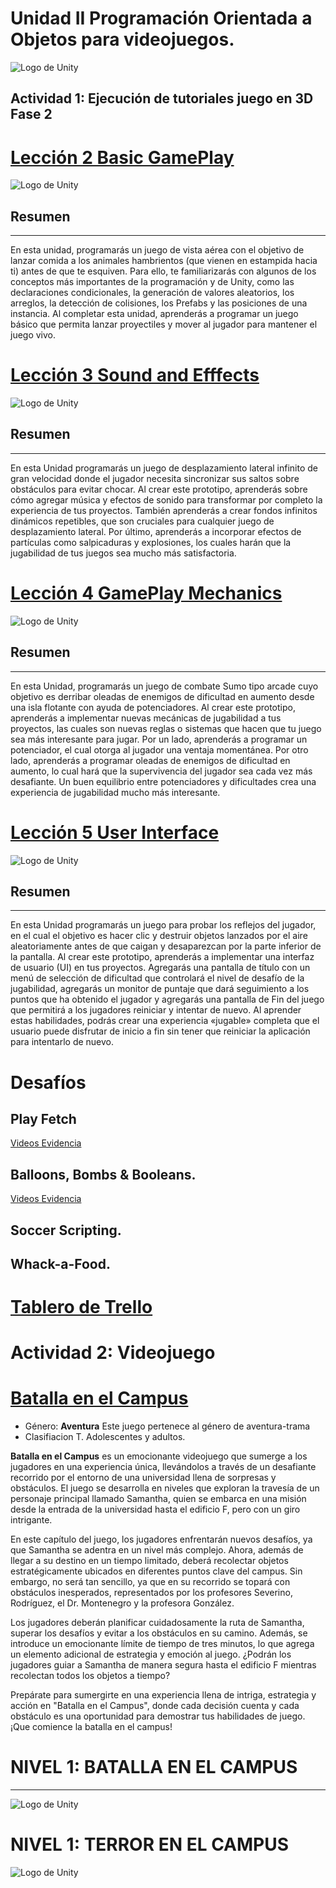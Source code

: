 # Unidad II Programación Orientada a Objetos para videojuegos.
![Logo de Unity](https://github.com/Lizbeth-Ps/Imagenes/blob/main/unity4.png?raw=true)
## Actividad 1: Ejecución de tutoriales juego en 3D Fase 2

# [Lección 2 Basic GamePlay](Leccion%202)

![Logo de Unity](https://github.com/Lizbeth-Ps/Imagenes/blob/main/leccion%202.2.png?raw=true)

## Resumen
------------
En esta unidad, programarás un juego de vista aérea con el objetivo de lanzar comida a los animales hambrientos (que vienen en estampida hacia ti) antes de que te esquiven. Para ello, te familiarizarás con algunos de los conceptos más importantes de la programación y de Unity, como las declaraciones condicionales, la generación de valores aleatorios, los arreglos, la detección de colisiones, los Prefabs y las posiciones de una instancia. Al completar esta unidad, aprenderás a programar un juego básico que permita lanzar proyectiles y mover al jugador para mantener el juego vivo.

#  [Lección 3 Sound and Efffects](Leccion%203)

![Logo de Unity](https://github.com/Lizbeth-Ps/Imagenes/blob/main/leccion%203.png?raw=true)
## Resumen

------------
En esta Unidad programarás un juego de desplazamiento lateral infinito de gran velocidad donde el jugador necesita sincronizar sus saltos sobre obstáculos para evitar chocar. Al crear este prototipo, aprenderás sobre cómo agregar música y efectos de sonido para transformar por completo la experiencia de tus proyectos. También aprenderás a crear fondos infinitos dinámicos repetibles, que son cruciales para cualquier juego de desplazamiento lateral. Por último, aprenderás a incorporar efectos de partículas como salpicaduras y explosiones, los cuales harán que la jugabilidad de tus juegos sea mucho más satisfactoria.

# [Lección 4 GamePlay Mechanics](Leccion%204)

![Logo de Unity](https://github.com/Lizbeth-Ps/Imagenes/blob/main/leccion%204.png?raw=true)

## Resumen

------------

En esta Unidad, programarás un juego de combate Sumo tipo arcade cuyo objetivo es derribar oleadas de enemigos de dificultad en aumento desde una isla flotante con ayuda de potenciadores. Al crear este prototipo, aprenderás a implementar nuevas mecánicas de jugabilidad a tus proyectos, las cuales son nuevas reglas o sistemas que hacen que tu juego sea más interesante para jugar. Por un lado, aprenderás a programar un potenciador, el cual otorga al jugador una ventaja momentánea. Por otro lado, aprenderás a programar oleadas de enemigos de dificultad en aumento, lo cual hará que la supervivencia del jugador sea cada vez más desafiante. Un buen equilibrio entre potenciadores y dificultades crea una experiencia de jugabilidad mucho más interesante.

# [Lección 5 User Interface](Leccion%205)

![Logo de Unity](https://github.com/Lizbeth-Ps/Imagenes/blob/main/leccion%205.png?raw=true)
## Resumen

------------

En esta Unidad programarás un juego para probar los reflejos del jugador, en el cual el objetivo es hacer clic y destruir objetos lanzados por el aire aleatoriamente antes de que caigan y desaparezcan por la parte inferior de la pantalla. Al crear este prototipo, aprenderás a implementar una interfaz de usuario (UI) en tus proyectos. Agregarás una pantalla de título con un menú de selección de dificultad que controlará el nivel de desafío de la jugabilidad, agregarás un monitor de puntaje que dará seguimiento a los puntos que ha obtenido el jugador y agregarás una pantalla de Fin del juego que permitirá a los jugadores reiniciar y intentar de nuevo. Al aprender estas habilidades, podrás crear una experiencia «jugable» completa que el usuario puede disfrutar de inicio a fin sin tener que reiniciar la aplicación para intentarlo de nuevo.

# Desafíos
## Play Fetch
[Videos Evidencia](https://drive.google.com/drive/folders/1lZ6NVz4i9bZMyZt3dD945VYZco6eBFCy?usp=sharing)

## Balloons, Bombs & Booleans.


[Videos Evidencia](https://drive.google.com/file/d/1-8tboCPMfKMtCfmciIMW4EMkU8kTBzHg/view?usp=sharing)

## Soccer Scripting. 
## Whack-a-Food. 

# [Tablero de Trello](https://trello.com/invite/b/bhfM0uBR/ATTI5c01d6e25ee3a5aaba7030db5250cbfbD8EE8B86/sprint-0 "TRELLO")

# Actividad 2: Videojuego
# [Batalla en el Campus](Batalla%20en%20el%20Campus)
- Género: **Aventura** Este juego pertenece al género de aventura-trama
- Clasifiacion T. Adolescentes y adultos.

**Batalla en el Campus** es un emocionante videojuego que sumerge a los jugadores en una experiencia única, llevándolos a través de un desafiante recorrido por el entorno de una universidad llena de sorpresas y obstáculos. El juego se desarrolla en niveles que exploran la travesía de un personaje principal llamado Samantha, quien se embarca en una misión desde la entrada de la universidad hasta el edificio F, pero con un giro intrigante.

En este capítulo del juego, los jugadores enfrentarán nuevos desafíos, ya que Samantha se adentra en un nivel más complejo. Ahora, además de llegar a su destino en un tiempo limitado, deberá recolectar objetos estratégicamente ubicados en diferentes puntos clave del campus. Sin embargo, no será tan sencillo, ya que en su recorrido se topará con obstáculos inesperados, representados por los profesores Severino, Rodríguez, el Dr. Montenegro y la profesora González.

Los jugadores deberán planificar cuidadosamente la ruta de Samantha, superar los desafíos y evitar a los obstáculos en su camino. Además, se introduce un emocionante límite de tiempo de tres minutos, lo que agrega un elemento adicional de estrategia y emoción al juego. ¿Podrán los jugadores guiar a Samantha de manera segura hasta el edificio F mientras recolectan todos los objetos a tiempo?

Prepárate para sumergirte en una experiencia llena de intriga, estrategia y acción en "Batalla en el Campus", donde cada decisión cuenta y cada obstáculo es una oportunidad para demostrar tus habilidades de juego. ¡Que comience la batalla en el campus!

# NIVEL 1: BATALLA EN EL CAMPUS 

------------
![Logo de Unity](https://github.com/Lizbeth-Ps/Imagenes/blob/main/MenuNivel1.jpg?raw=true)

# NIVEL 1: TERROR EN EL CAMPUS
![Logo de Unity](https://github.com/Lizbeth-Ps/Imagenes/blob/main/Nivel2.png?raw=true)
